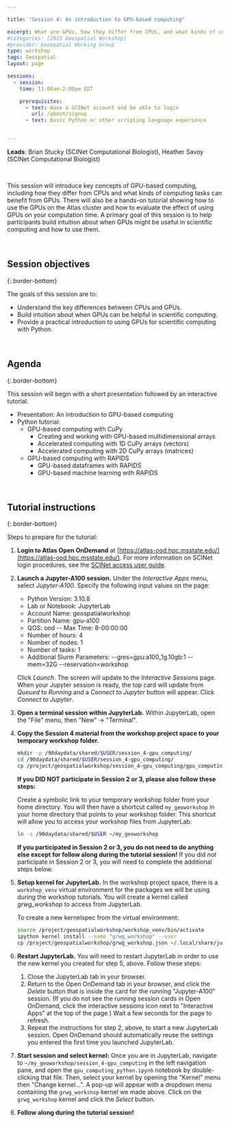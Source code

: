 ```yaml
---

title: "Session 4: An introduction to GPU-based computing"

excerpt: What are GPUs, how they differ from CPUs, and what kinds of computing tasks can benefit from GPUs
#categories: [2023 Geospatial Workshop]  
#provider: Geospatial Working Group
type: workshop
tags: Geospatial
layout: page

sessions:
  - session: 
    time: 11:00am-2:00pm EDT

    prerequisites:
      - text: Have a SCINet account and be able to login 
        url: /about/signup
      - text: Basic Python or other scripting language experience


---
```


**Leads**: Brian Stucky (SCINet Computational Biologist), Heather Savoy (SCINet Computational Biologist)

<br>

This session will introduce key concepts of GPU-based computing, including how they differ from CPUs and what kinds of computing tasks can benefit from GPUs. There will also be a hands-on tutorial showing how to use the GPUs on the Atlas cluster and how to evaluate the effect of using GPUs on your computation time. A primary goal of this session is to help participants build intuition about when GPUs might be useful in scientific computing and how to use them.

<br>

## Session objectives
{:.border-bottom}

The goals of this session are to:

* Understand the key differences between CPUs and GPUs.
* Build intuition about when GPUs can be helpful in scientific computing.
* Provide a practical introduction to using GPUs for scientific computing with Python.

<br>

## Agenda
{:.border-bottom}

This session will begin with a short presentation followed by an interactive tutorial.

* Presentation: An introduction to GPU-based computing
* Python tutorial:
  * GPU-based computing with CuPy
    * Creating and working with GPU-based multidimensional arrays
    * Accelerated computing with 1D CuPy arrays (vectors)
    * Accelerated computing with 2D CuPy arrays (matrices)
  * GPU-based computing with RAPIDS
    * GPU-based dataframes with RAPIDS
    * GPU-based machine learning with RAPIDS

<br>

## Tutorial instructions
{:.border-bottom}

Steps to prepare for the tutorial:

1. **Login to Atlas Open OnDemand** at [https://atlas-ood.hpc.msstate.edu/](https://atlas-ood.hpc.msstate.edu/). For more information on SCINet login procedures, see the [SCINet access user guide](https://scinet.usda.gov/guides/access/login).

1. **Launch a Jupyter-A100 session.** Under the *Interactive Apps* menu, select *Jupyter-A100*. Specify the following input values on the page:

    * Python Version: 3.10.8 
    * Lab or Notebook: JupyterLab
    * Account Name: geospatialworkshop
    * Partition Name: gpu-a100
    * QOS: ood -- Max Time: 8-00:00:00
    * Number of hours: 4
    * Number of nodes: 1
    * Number of tasks: 1
    * Additional Slurm Parameters: \-\-gres=gpu:a100_1g.10gb:1 \-\-mem=32G \-\-reservation=workshop
  
    Click *Launch*. The screen will update to the *Interactive Sessions* page. When your Jupyter session is ready, the top card will update from *Queued* to *Running* and a *Connect to Jupyter* button will appear. Click *Connect to Jupyter*.

1. **Open a terminal session within JupyterLab.** Within JupyterLab, open the "File" menu, then "New" -> "Terminal".

1. **Copy the Session 4 material from the workshop project space to your temporary workshop folder.** 

    ```bash
    mkdir -p /90daydata/shared/$USER/session_4-gpu_computing/
    cd /90daydata/shared/$USER/session_4-gpu_computing/
    cp /project/geospatialworkshop/session_4-gpu_computing/gpu_computing_python.ipynb .
    ```
    
    **If you DID NOT participate in Session 2 or 3, please also follow these steps:**
    
    Create a symbolic link to your temporary workshop folder from your home directory. You will then have a shortcut called `my_geoworkshop` in your home directory that points to your workshop folder. This shortcut will allow you to access your workshop files from JupyterLab:

    ```bash
    ln -s /90daydata/shared/$USER ~/my_geoworkshop
    ```

    **If you participated in Session 2 or 3, you do not need to do anything else except for follow along during the tutorial session!** If you did *not* participate in Session 2 or 3, you will need to complete the additional steps below.

1. **Setup kernel for JupyterLab.** In the workshop project space, there is a `workshop_venv` virtual environment for the packages we will be using during the workshop tutorials. You will create a kernel called *grwg_workshop* to access from JupyterLab.

    To create a new kernelspec from the virtual environment:

    ```bash
    source /project/geospatialworkshop/workshop_venv/bin/activate
    ipython kernel install --name "grwg_workshop" --user
    cp /project/geospatialworkshop/grwg_workshop.json ~/.local/share/jupyter/kernels/grwg_workshop/kernel.json
    ```

1. **Restart JupyterLab.** You will need to restart JupyterLab in order to use the new kernel you created for step 5, above. Follow these steps:

    1. Close the JupyterLab tab in your browser.
    1. Return to the Open OnDemand tab in your browser, and click the *Delete* button that is inside the card for the running "Jupyter-A100" session. (If you do not see the running session cards in Open OnDemand, click the interactive sessions icon next to "Interactive Apps" at the top of the page.) Wait a few seconds for the page to refresh.
    1. Repeat the instructions for step 2, above, to start a new JupyterLab session. Open OnDemand should automatically reuse the settings you entered the first time you launched JupyterLab.

1. **Start session and select kernel:** Once you are in JupyterLab, navigate to `~/my_geoworkshop/session_4-gpu_computing` in the left navigation pane, and open the `gpu_computing_python.ipynb` notebook by double-clicking that file. Then, select your kernel by opening the "Kernel" menu then "Change kernel...". A pop-up will appear with a dropdown menu containing the `grwg_workshop` kernel we made above. Click on the `grwg_workshop` kernel and click the *Select* button.

1. **Follow along during the tutorial session!**


